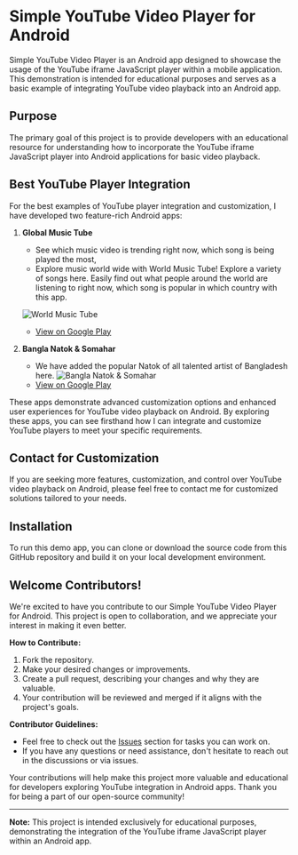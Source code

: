 # Simple YouTube Video Player for Android

Simple YouTube Video Player is an Android app designed to showcase the usage of the YouTube iframe JavaScript player within a mobile application. This demonstration is intended for educational purposes and serves as a basic example of integrating YouTube video playback into an Android app.

## Purpose
The primary goal of this project is to provide developers with an educational resource for understanding how to incorporate the YouTube iframe JavaScript player into Android applications for basic video playback.

## Best YouTube Player Integration
For the best examples of YouTube player integration and customization, I have developed two feature-rich Android apps:

1. **Global Music Tube**
    - See which music video is trending right now, which song is being played the most,
   - Explore music world wide with World Music Tube! Explore a variety of songs here. Easily find out what people around the world are listening to right now, which song is popular in which country with this app.
  
   ![World Music Tube](https://github-production-user-asset-6210df.s3.amazonaws.com/113237846/270154603-9214341d-5a79-4091-b764-908cab5f255d.png)
   - [View on Google Play](https://play.google.com/store/apps/details?id=com.mamomi_soft_heart.worldmusictube)

3. **Bangla Natok & Somahar**
   - We have added the popular Natok of all talented artist of Bangladesh here.
   ![Bangla Natok & Somahar](https://github-production-user-asset-6210df.s3.amazonaws.com/113237846/270155095-f26c6175-c8cb-44d6-835b-37d13b8dbbff.png)
   - [View on Google Play](https://play.google.com/store/apps/details?id=com.mamomi.banglanatoksomahar)

These apps demonstrate advanced customization options and enhanced user experiences for YouTube video playback on Android. By exploring these apps, you can see firsthand how I can integrate and customize YouTube players to meet your specific requirements.

## Contact for Customization
If you are seeking more features, customization, and control over YouTube video playback on Android, please feel free to contact me for customized solutions tailored to your needs.

## Installation
To run this demo app, you can clone or download the source code from this GitHub repository and build it on your local development environment.

## Welcome Contributors!

We're excited to have you contribute to our Simple YouTube Video Player for Android. This project is open to collaboration, and we appreciate your interest in making it even better.

**How to Contribute:**
1. Fork the repository.
2. Make your desired changes or improvements.
3. Create a pull request, describing your changes and why they are valuable.
4. Your contribution will be reviewed and merged if it aligns with the project's goals.

**Contributor Guidelines:**
- Feel free to check out the [Issues](https://github.com/Jumman04/Simple-Youtube-Video-Playe/issues) section for tasks you can work on.
- If you have any questions or need assistance, don't hesitate to reach out in the discussions or via issues.

Your contributions will help make this project more valuable and educational for developers exploring YouTube integration in Android apps. Thank you for being a part of our open-source community!




---

**Note:** This project is intended exclusively for educational purposes, demonstrating the integration of the YouTube iframe JavaScript player within an Android app.
